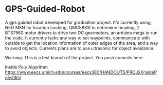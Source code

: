 # GPS-Guided-Robot
A gps guided robot developed for graduation project.
It's currently using; NEO M8N for location tracking, 
                      QMC5883l to determine heading, 
                      2 BTS7960 motor drivers to drive two DC gearmotors,
                      an arduino mega to run the code.
It currently lacks any way to set waypoints, communicate with outside to get the location information of outer edges of the area, and a way to avoid objects.
Currents plans are to use ultrasonic for object avoidance.

Warning: This is a test branch of the project. You push commits here.

Inside Poly Algorithm
https://www.eecs.umich.edu/courses/eecs380/HANDOUTS/PROJ2/InsidePoly.html
